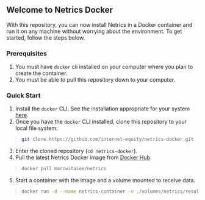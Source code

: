 ## Welcome to Netrics Docker

With this repository, you can now install Netrics in a Docker container and run it on any machine without worrying about the environment. To get started, follow the steps below.

### Prerequisites

1. You must have `docker` cli installed on your computer where you plan to create the container.
2. You must be able to pull this repository down to your computer.

### Quick Start

1. Install the `docker` CLI. See the installation appropriate for your system [here](https://docs.docker.com/get-docker/).
2. Once you have the `docker` CLI installed, clone this repository to your local file system:
> ```bash
> git clone https://github.com/internet-equity/netrics-docker.git
> ```
3. Enter the cloned repository (`cd netrics-docker`).
4. Pull the latest Netrics Docker image from [Docker Hub](https://hub.docker.com/r/marcwitasee/netrics).
> ```bash
> docker pull marcwitasee/netrics
> ```
5. Start a container with the image and a volume mounted to receive data.
> ```bash
> docker run -d --name netrics-container -v ./volumes/netrics/result:/home/netrics/result netrics:latest
> ```
